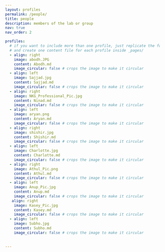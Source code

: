 ```yaml
---
layout: profiles
permalink: /people/
title: people
description: members of the lab or group
nav: true
nav_order: 2

profiles:
  # if you want to include more than one profile, just replicate the following block
  # and create one content file for each profile inside _pages/
  - align: right
    image: abodh.JPG
    content: Abodh.md
    image_circular: false # crops the image to make it circular
  - align: left
    image: Sajjad.jpg
    content: Sajjad.md
    image_circular: false # crops the image to make it circular
  - align: right
    image: NKG_Professional_Pic.jpg
    content: Ninad.md
    image_circular: false # crops the image to make it circular
  - align: left
    image: aryan.png
    content: Aryan.md
    image_circular: false # crops the image to make it circular
  - align: right
    image: shishir.jpg
    content: Shishir.md
    image_circular: false # crops the image to make it circular
  - align: left
    image: Charlotte.jpg
    content: Charlotte.md
    image_circular: false # crops the image to make it circular
  - align: right
    image: Athul_Pic.png
    content: Athul.md
    image_circular: false # crops the image to make it circular
  - align: left
    image: Anup_Pic.jpg
    content: Anup.md
    image_circular: false # crops the image to make it circular
   align: right
    image: Kasey_Pic.jpg
    content: Kasey.md
    image_circular: false # crops the image to make it circular 
  - align: left
    image: Subho.jpg
    content: Subho.md
    image_circular: false # crops the image to make it circular
    
  
---
```




